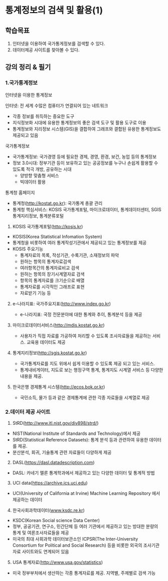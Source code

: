 # 통계정보의 검색 및 활용(1)

## 학습목표
1. 인터넷을 이용하여 국가통게정보를 검색할 수 있다.
2. 데이터제공 사이트를 찾아볼 수 있다.
## 강의 정리 & 필기

### 1.국가통계정보

인터넷을 이용한 통계정보

인터넷: 전 세계 수많은 컴퓨터가 연결되어 있는 네트워크
- 각종 정보를 취득하는 중요한 도구
- 지식정보화 시대에 유용한 통계정보의 좋은 검색 도구 및 활용 도구로 이용
- 통계정보와 지리정보 시스템(GIS)을 결합하여 그래프와 결합된 유용한 통계정보도 제공되고 있음

국가통계정보

- 국가통계정보: 국가경영 등에 필요한 경제, 경영, 환경, 보건, 농업 등의 통계정보
- 정보 3.0시대: 정부기관 등이 보유하고 있는 공공정보를 누구나 손쉽게 활용할 수 있도록 적극 개방, 공유하는 시대
  - 양방향 맞춤형 서비스
  - 빅데이터 활용


통계청 홈페이지
- 통계청(http://kostat.go.kr): 국가통계 총괄 관리
- 통계청 핵심서비스: KOSIS 국가통계포털, 마이크로데이터, 통계데이터센터, SGIS 통계지리정보, 통계분류포털

1) KOSIS 국가통계포털(http://kosis.kr)
- KOSIS(Korea Statistical Infomation System)
- 통계청을 비롯하여 여러 통계작성기관에서 제공되고 있는 통계정보를 제공
- KOSIS 주요기능
  - 통계자료의 목록, 작성기관, 수록기관, 소재정보의 파악
  - 원하는 항목의 통계자료검색
  - 여러항목간의 통계자료비교 검색
  - 원하는 항목의 장기시계열자료 검색
  - 항목의 통계자료를 크기순으로 배열
  - 통계자료를 시각적인 그래프로 표현
  - 자료받기 기능 등

2) e-나라지표: 국가주요지표(http://www.index.go.kr)
   - e-나라지표: 국정 전문분야에 대한 통계와 추이, 통계분석 등을 제공

3) 마이크로데이터서비스(http://mdis.kostat.go.kr)
   - 사용자가 직접 자료를 가공하여 처리할 수 있도록 조사자료들을 제공하는 서비스. 교육용 데이터도 제공

4) 통계지리정보(http://sgis.kostat.go.kr)
   - 국가통계자료를 지도 위에서 쉽게 이용할 수 있도록 제공 되고 있는 서비스.
   - 통계내비게이터, 지도로 보는 행정구역 통계, 통계지도 시계열 서비스 등 다양한 내용을 제공.

5) 한국은행 경제통계 시스템(http://ecos.bok.or.kr)
   - 국민소득, 물가 등과 같은 경제통계에 관한 각종 자료들을 시계열로 제공


### 2.데이터 제공 사이트

1) StRD(http://www.itl.nist.gov/div898/strd/)
  - NIST(National Institute of Standards and Technology)에서 제공
  - StRD(Statistical Reference Datasets): 통계 분석 등과 관련하여 유용한 데이터를 제공.
  - 분산분석, 회귀, 기술통계 관련 자료들이 다양하게 제공

2) DASL(https://dasl.datadescription.com)
  - DASL: 카네기 멜론 통계학과에서 제공하고 있는 다양한 데이터 및 통계적 방법

3) UCI data(https://archive.ics.uci.edu)
  - UCI(University of California at Irvine) Machine Learning Repository 에서 제공하는 데이터

4) 한국사회과학데이터(www.ksdc.re.kr)
  - KSDC(Korean Social science Data Center)
  - 정부, 공공기관, 연구소, 민간단체 등 여러 기관에서 제공하고 있는 방대한 분량의 통계 및 여론조사자료들을 제공
  - 미국의 최대 사회과학 데이터보관소인 ICPSR(The Inter-University Consortium for Political and Social Research) 등을 비롯한 외국의 조사기관 자료 사이트와도 연계되어 있음

5) USA 통계자료(http://www.usa.gov/statistics)
  - 미국 정부부처에서 생산하는 각종 통계자료를 제공. 지역별, 주제별로 검색 가능